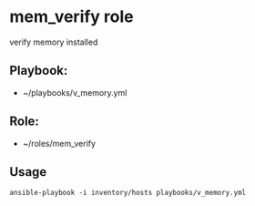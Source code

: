 # mem_verify role

verify memory installed

## Playbook:
* ~/playbooks/v_memory.yml

## Role:
* ~/roles/mem_verify

## Usage
```
ansible-playbook -i inventory/hosts playbooks/v_memory.yml
```

